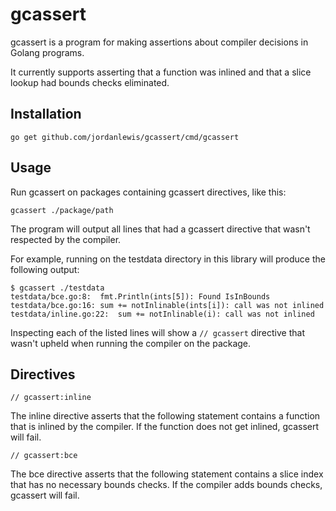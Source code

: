# gcassert

gcassert is a program for making assertions about compiler decisions in
Golang programs.

It currently supports asserting that a function was inlined and that a slice
lookup had bounds checks eliminated.

## Installation

```
go get github.com/jordanlewis/gcassert/cmd/gcassert
```

## Usage

Run gcassert on packages containing gcassert directives, like this:

```
gcassert ./package/path
```

The program will output all lines that had a gcassert directive that wasn't
respected by the compiler.

For example, running on the testdata directory in this library will produce the
following output:

```
$ gcassert ./testdata
testdata/bce.go:8:	fmt.Println(ints[5]): Found IsInBounds
testdata/bce.go:16:	sum += notInlinable(ints[i]): call was not inlined
testdata/inline.go:22:	sum += notInlinable(i): call was not inlined
```

Inspecting each of the listed lines will show a `// gcassert` directive
that wasn't upheld when running the compiler on the package.

## Directives


```
// gcassert:inline
```

The inline directive asserts that the following statement contains a function
that is inlined by the compiler. If the function does not get inlined, gcassert
will fail.

```
// gcassert:bce
```

The bce directive asserts that the following statement contains a slice index
that has no necessary bounds checks. If the compiler adds bounds checks,
gcassert will fail.
